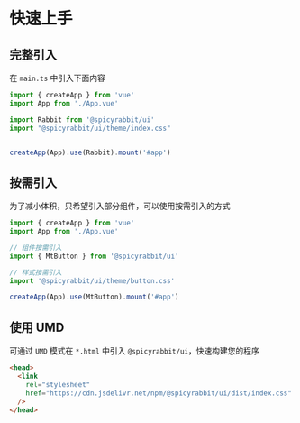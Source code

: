 # 快速上手

## 完整引入

在 `main.ts` 中引入下面内容

```ts
import { createApp } from 'vue'
import App from './App.vue'

import Rabbit from '@spicyrabbit/ui'
import "@spicyrabbit/ui/theme/index.css"


createApp(App).use(Rabbit).mount('#app')
```

## 按需引入

为了减小体积，只希望引入部分组件，可以使用按需引入的方式

```ts
import { createApp } from 'vue'
import App from './App.vue'

// 组件按需引入
import { MtButton } from '@spicyrabbit/ui'

// 样式按需引入
import '@spicyrabbit/ui/theme/button.css'

createApp(App).use(MtButton).mount('#app')
```

## 使用 UMD

可通过 `UMD` 模式在 `*.html` 中引入 `@spicyrabbit/ui`，快速构建您的程序

```html
<head>
  <link
    rel="stylesheet"
    href="https://cdn.jsdelivr.net/npm/@spicyrabbit/ui/dist/index.css"
  />
</head>
```
